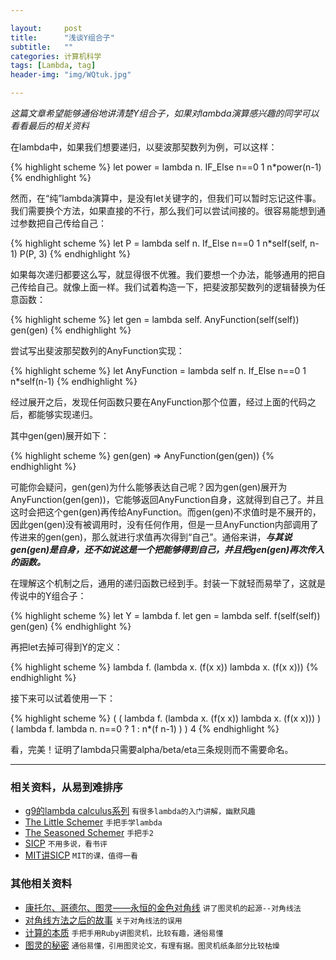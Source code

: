 ```yaml
---

layout:     post
title:      "浅谈Y组合子"
subtitle:   ""
categories: 计算机科学
tags: [Lambda, tag]
header-img: "img/WQtuk.jpg"

---
```


*这篇文章希望能够通俗地讲清楚Y组合子，如果对lambda演算感兴趣的同学可以看看最后的相关资料*

在lambda中，如果我们想要递归，以斐波那契数列为例，可以这样：

{% highlight scheme %}
let power = lambda n. IF_Else n==0 1 n*power(n-1)
{% endhighlight %}

然而，在“纯”lambda演算中，是没有let关键字的，但我们可以暂时忘记这件事。我们需要换个方法，如果直接的不行，那么我们可以尝试间接的。很容易能想到通过参数把自己传给自己：

{% highlight scheme %}
let P = lambda self n. If_Else n==0 1 n*self(self, n-1)
P(P, 3)
{% endhighlight %}

如果每次递归都要这么写，就显得很不优雅。我们要想一个办法，能够通用的把自己传给自己。就像上面一样。我们试着构造一下，把斐波那契数列的逻辑替换为任意函数：

{% highlight scheme %}
let gen = lambda self. AnyFunction(self(self))
gen(gen)
{% endhighlight %}

尝试写出斐波那契数列的AnyFunction实现：

{% highlight scheme %}
let AnyFunction = lambda self n. If_Else n==0 1 n*self(n-1)
{% endhighlight %}

经过展开之后，发现任何函数只要在AnyFunction那个位置，经过上面的代码之后，都能够实现递归。

其中gen(gen)展开如下：

{% highlight scheme %}
gen(gen) => AnyFunction(gen(gen))
{% endhighlight %}

可能你会疑问，gen(gen)为什么能够表达自己呢？因为gen(gen)展开为AnyFunction(gen(gen))，它能够返回AnyFunction自身，这就得到自己了。并且这时会把这个gen(gen)再传给AnyFunction。而gen(gen)不求值时是不展开的，因此gen(gen)没有被调用时，没有任何作用，但是一旦AnyFunction内部调用了传进来的gen(gen)，那么就进行求值再次得到“自己”。通俗来讲，***与其说gen(gen)是自身，还不如说这是一个把能够得到自己，并且把gen(gen)再次传入的函数。***

在理解这个机制之后，通用的递归函数已经到手。封装一下就轻而易举了，这就是传说中的Y组合子：

{% highlight scheme %}
let Y = lambda f. 
	let gen = lambda self. f(self(self))
	gen(gen)
{% endhighlight %}

再把let去掉可得到Y的定义：

{% highlight scheme %}
lambda f. (lambda x. (f(x x)) lambda x. (f(x x)))
{% endhighlight %}

接下来可以试着使用一下：

{% highlight scheme %}
( ( lambda f. (lambda x. (f(x x)) lambda x. (f(x x))) )
  ( lambda f. lambda n. n==0 ? 1 : n*(f n-1) )
) 4
{% endhighlight %}

看，完美！证明了lambda只需要alpha/beta/eta三条规则而不需要命名。

---

### 相关资料，从易到难排序


* [g9的lambda calculus系列](http://blog.csdn.net/g9yuayon/) `有很多lambda的入门讲解，幽默风趣`
* [The Little Schemer](http://book.douban.com/subject/1632977/) `手把手学lambda`
* [The Seasoned Schemer](http://book.douban.com/subject/1726083/) `手把手2`
* [SICP](http://book.douban.com/subject/1451622/) `不用多说，看书评`
* [MIT讲SICP](http://groups.csail.mit.edu/mac/classes/6.001/abelson-sussman-lectures/) `MIT的课，值得一看`

### 其他相关资料

* [康托尔、哥德尔、图灵——永恒的金色对角线](http://mindhacks.cn/2006/10/15/cantor-godel-turing-an-eternal-golden-diagonal/) `讲了图灵机的起源--对角线法`
* [对角线方法之后的故事](http://www.matrix67.com/blog/archives/4812) `关于对角线法的误用`
* [计算的本质](http://book.douban.com/subject/26148763/) `手把手用Ruby讲图灵机，比较有趣，通俗易懂`
* [图灵的秘密](http://book.douban.com/subject/10779604/) `通俗易懂，引用图灵论文，有理有据。图灵机纸条部分比较枯燥` 
